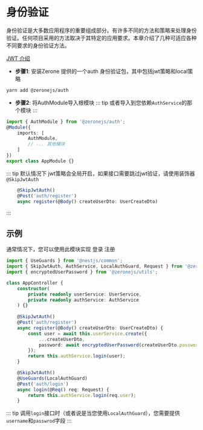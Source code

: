 # 身份验证

身份验证是大多数应用程序的重要组成部分。有许多不同的方法和策略来处理身份验证。任何项目采用的方法取决于其特定的应用要求。本章介绍了几种可适应各种不同要求的身份验证方法。

[JWT 介绍](https://jwt.io/introduction/)


- **步骤1**: 安装Zerone 提供的一个auth 身份验证包，其中包括jwt策略和local策略
```bash
yarn add @zeronejs/auth
```

- **步骤2**: 将AuthModule导入根模块
::: tip
或者导入到您依赖`AuthService`的那个模块
:::

```ts
import { AuthModule } from '@zeronejs/auth';
@Module({
    imports: [
        AuthModule,
        // ... 其他模块
    ]
})
export class AppModule {}
```
::: tip
默认情况下 jwt策略会全局开启，如果接口需要跳过jwt验证，请使用装饰器 `@SkipJwtAuth`
```ts
    @SkipJwtAuth()
    @Post('auth/register')
    async register(@Body() createUserDto: UserCreateDto) 
```
:::

## 示例

通常情况下，您可以使用此模块实现 登录 注册
```ts
import { UseGuards } from '@nestjs/common';
import { SkipJwtAuth, AuthService, LocalAuthGuard, Request } from '@zeronejs/auth';
import { encryptedUserPassword } from '@zeronejs/utils';

class AppController {
    constructor(
        private readonly userService: UserService,
        private readonly authService: AuthService
    ) {}
    
    @SkipJwtAuth()
    @Post('auth/register')
    async register(@Body() createUserDto: UserCreateDto) {
        const user = await this.userService.create({
            ...createUserDto,
            password: await encryptedUserPassword(createUserDto.password),
        });
        return this.authService.login(user);
    }

    @SkipJwtAuth()
    @UseGuards(LocalAuthGuard)
    @Post('auth/login')
    async login(@Req() req: Request) {
        return this.authService.login(req.user);
    }
```

::: tip
调用`login`接口时（或者说是当您使用`LocalAuthGuard`），您需要提供`username`和`passwrod`字段
:::